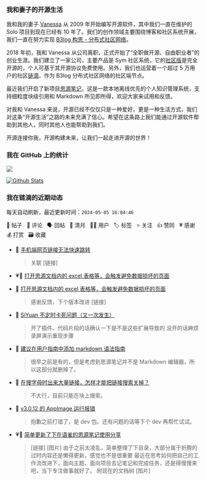 ### 我和妻子的开源生活

我和我的妻子 [Vanessa](https://github.com/Vanessa219) 从 2009 年开始编写开源软件，其中我们一直在维护的 Solo 项目到现在已经有 10 年了。我们的创作领域主要围绕博客和社区系统开展，我们一直在努力实现 [B3log 构思 - 分布式社区网络](https://ld246.com/article/1546941897596)。

2018 年初，我和 Vanessa 从公司离职，正式开始了“全职做开源、自由职业者”的创业生涯。我们建立了一家公司，主要产品是 Sym 社区系统，它的[社区版](https://github.com/88250/symphony)是完全开源的，个人可基于其开源协议免费使用。另外，我们也运营着一个超过 5 万用户的社区[链滴](https://ld246.com)，作为 B3log 分布式社区网络的社区端节点。

最近我们开启了新项目[思源笔记](https://github.com/siyuan-note/siyuan)，这是一款本地离线优先的个人知识管理系统，支持细粒度块级引用和 Markdown 所见即所得，欢迎大家来试用和反馈。

对我和 Vanessa 来说，开源已经不仅仅只是一种爱好，更是一种生活方式，我们对这条“开源生活”之路的未来充满了信心。希望在这条路上我们能通过开源软件帮助到其他人，同时其他人也能帮助到我们。

开源连接你我，开源构建未来，让我们一起走进开源的世界！

### 我在 GitHub 上的统计

<a title="Hits" target="_blank" href="https://github.com/88250/88250"><img src="https://hits.b3log.org/88250/88250.svg"></a>

[![Github Stats](https://github-readme-stats.vercel.app/api?username=88250&theme=tokyonight&show_icons=true)](https://github.com/88250)

<!--events start -->

### 我在链滴的近期动态

每天自动刷新，最近更新时间：`2024-05-05 16:04:46`

📝 帖子 &nbsp; 💬 评论 &nbsp; 🗣 回帖 &nbsp; 🌙 清月 &nbsp; 👨‍💻 用户 &nbsp; 🏷️ 标签 &nbsp; ⭐️ 关注 &nbsp; 👍 赞同 &nbsp; 💗 感谢 &nbsp; 💰 打赏 &nbsp; 🗃 收藏

* 💬 [手机端网页链接无法快速跳转](https://ld246.com/article/1714853600565/comment/1714880964641#comments)

  > 关联 [链接]
* 💗📝 [打开思源文档内的 excel 表格等，会触发避免数据损坏的页面](https://ld246.com/article/1714777145316)

  > 
* 💬 [打开思源文档内的 excel 表格等，会触发避免数据损坏的页面](https://ld246.com/article/1714777145316/comment/1714880453164#comments)

  > 感谢反馈，下个版本改进 [链接]
* 💬 [SiYuan 不定时卡死问题（又一次发生）](https://ld246.com/article/1702131420778/comment/1714878506480#comments)

  > 开了插件、代码片段的话确认一下是不是这些扩展导致的 没开的话麻烦录屏演示重现步骤
* 💬 [建议在用户指南中添加 markdown 语法指南](https://ld246.com/article/1714829315555/comment/1714843085038#comments)

  > 很早之前是有的，但是考虑到思源笔记并不是 Markdown 编辑器，所以这部分就删掉了。
* 💬 [在搜字母时出来大量链接，怎样才能把链接搜索关掉？](https://ld246.com/article/1714792571189/comment/1714798668751#comments)

  > 不大行，目前只能在块上搜索。
* 💬 [v3.0.12 的 AppImage 运行报错](https://ld246.com/article/1714785422188/comment/1714798602863#comments)

  > 抱歉之前打错了，是 dev 包。还有问题的话等下个 dev 再帮忙试试。
* 💗📝 [简单更新了下在语雀的思源笔记使用分享](https://ld246.com/article/1714755131195)

  > [链接] [图片] 由于之前太凌乱，简单整理了下目录，大部分属于折腾的过时内容还是懒得更新，感觉也不是很重要 最近在思考如何把自己的工作流改进下，面向主题、面向项目去记笔记和完成任务，还是得慢慢来吧，当下专注做事就好了。 附现在的文档树 [图片]


<!--events end -->
